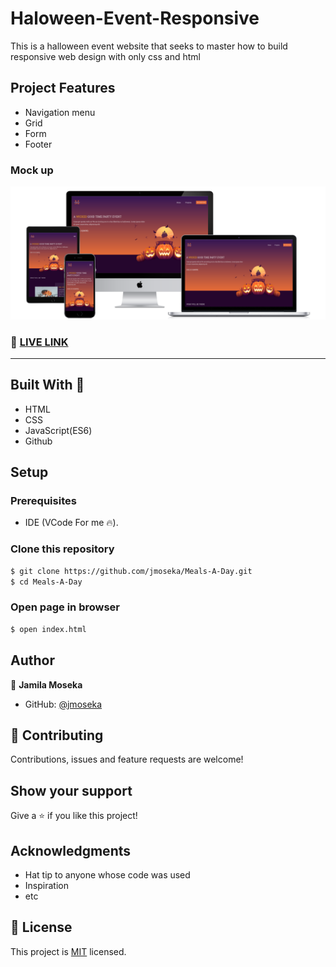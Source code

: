 # Haloween-Event-Responsive

This is a halloween event website that seeks to master how to build responsive web design with only css and html

## Project Features

- Navigation menu
- Grid
- Form
- Footer

### Mock up

<img src="mockup.png" alt="" />

### 🔴 [LIVE LINK](https://splendorous-pudding-c08a4e.netlify.app/)

<hr>

## Built With 🔨

- HTML
- CSS
- JavaScript(ES6)
- Github

## Setup

### Prerequisites

- IDE (VCode For me 🔥).

### Clone this repository

```bash
$ git clone https://github.com/jmoseka/Meals-A-Day.git
$ cd Meals-A-Day
```

### Open page in browser
```bash
$ open index.html
```

## Author

👤 **Jamila Moseka**

- GitHub: [@jmoseka](https://github.com/jmoseka)

## 🤝 Contributing

Contributions, issues and feature requests are welcome!

## Show your support

Give a ⭐️ if you like this project!

## Acknowledgments

- Hat tip to anyone whose code was used
- Inspiration
- etc

## 📝 License

This project is [MIT](./MIT.md) licensed.
